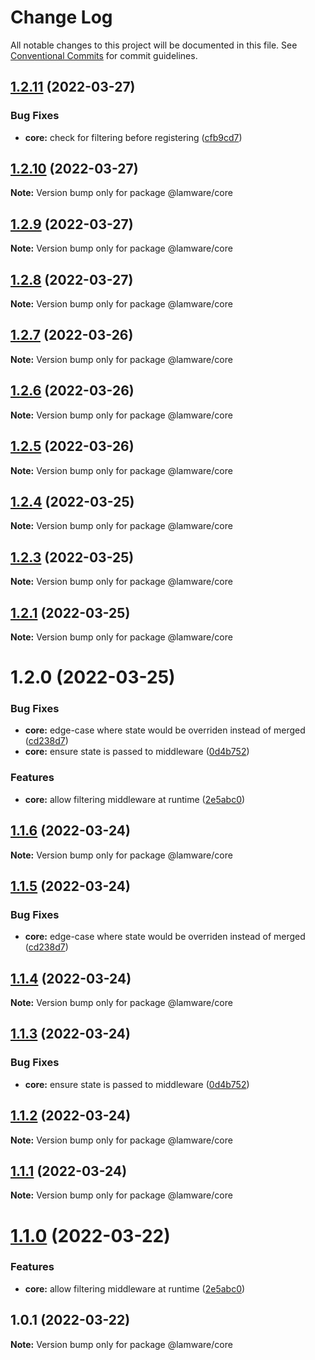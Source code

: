 # Change Log

All notable changes to this project will be documented in this file.
See [Conventional Commits](https://conventionalcommits.org) for commit guidelines.

## [1.2.11](https://github.com/evilkiwi/lamware/compare/@lamware/core@1.2.10...@lamware/core@1.2.11) (2022-03-27)


### Bug Fixes

* **core:** check for filtering before registering ([cfb9cd7](https://github.com/evilkiwi/lamware/commit/cfb9cd7fa74fd17b7476c99afe9fd46960e11865))





## [1.2.10](https://github.com/evilkiwi/lamware/compare/@lamware/core@1.2.9...@lamware/core@1.2.10) (2022-03-27)

**Note:** Version bump only for package @lamware/core





## [1.2.9](https://github.com/evilkiwi/lamware/compare/@lamware/core@1.2.8...@lamware/core@1.2.9) (2022-03-27)

**Note:** Version bump only for package @lamware/core





## [1.2.8](https://github.com/evilkiwi/lamware/compare/@lamware/core@1.2.7...@lamware/core@1.2.8) (2022-03-27)

**Note:** Version bump only for package @lamware/core





## [1.2.7](https://github.com/evilkiwi/lamware/compare/@lamware/core@1.2.6...@lamware/core@1.2.7) (2022-03-26)

**Note:** Version bump only for package @lamware/core





## [1.2.6](https://github.com/evilkiwi/lamware/compare/@lamware/core@1.2.5...@lamware/core@1.2.6) (2022-03-26)

**Note:** Version bump only for package @lamware/core





## [1.2.5](https://github.com/evilkiwi/lamware/compare/@lamware/core@1.2.4...@lamware/core@1.2.5) (2022-03-26)

**Note:** Version bump only for package @lamware/core





## [1.2.4](https://github.com/evilkiwi/lamware/compare/@lamware/core@1.2.3...@lamware/core@1.2.4) (2022-03-25)

**Note:** Version bump only for package @lamware/core





## [1.2.3](https://github.com/evilkiwi/lamware/compare/@lamware/core@1.2.1...@lamware/core@1.2.3) (2022-03-25)

**Note:** Version bump only for package @lamware/core





## [1.2.1](https://github.com/evilkiwi/lamware/compare/@lamware/core@1.2.0...@lamware/core@1.2.1) (2022-03-25)

**Note:** Version bump only for package @lamware/core





# 1.2.0 (2022-03-25)


### Bug Fixes

* **core:** edge-case where state would be overriden instead of merged ([cd238d7](https://github.com/evilkiwi/lamware/commit/cd238d7277e0ed13e2bd68d557af8ae4887e93eb))
* **core:** ensure state is passed to middleware ([0d4b752](https://github.com/evilkiwi/lamware/commit/0d4b75292dcbebb6062903c40c66b32e82c326db))


### Features

* **core:** allow filtering middleware at runtime ([2e5abc0](https://github.com/evilkiwi/lamware/commit/2e5abc090d5237e0ca4f601ed8a8dd204dcbf4da))





## [1.1.6](https://github.com/evilkiwi/lamware/compare/@lamware/core@1.1.5...@lamware/core@1.1.6) (2022-03-24)

**Note:** Version bump only for package @lamware/core





## [1.1.5](https://github.com/evilkiwi/lamware/compare/@lamware/core@1.1.4...@lamware/core@1.1.5) (2022-03-24)


### Bug Fixes

* **core:** edge-case where state would be overriden instead of merged ([cd238d7](https://github.com/evilkiwi/lamware/commit/cd238d7277e0ed13e2bd68d557af8ae4887e93eb))





## [1.1.4](https://github.com/evilkiwi/lamware/compare/@lamware/core@1.1.3...@lamware/core@1.1.4) (2022-03-24)

**Note:** Version bump only for package @lamware/core





## [1.1.3](https://github.com/evilkiwi/lamware/compare/@lamware/core@1.1.2...@lamware/core@1.1.3) (2022-03-24)


### Bug Fixes

* **core:** ensure state is passed to middleware ([0d4b752](https://github.com/evilkiwi/lamware/commit/0d4b75292dcbebb6062903c40c66b32e82c326db))





## [1.1.2](https://github.com/evilkiwi/lamware/compare/@lamware/core@1.1.1...@lamware/core@1.1.2) (2022-03-24)

**Note:** Version bump only for package @lamware/core





## [1.1.1](https://github.com/evilkiwi/lamware/compare/@lamware/core@1.1.0...@lamware/core@1.1.1) (2022-03-24)

**Note:** Version bump only for package @lamware/core





# [1.1.0](https://github.com/evilkiwi/lamware/compare/@lamware/core@1.0.1...@lamware/core@1.1.0) (2022-03-22)


### Features

* **core:** allow filtering middleware at runtime ([2e5abc0](https://github.com/evilkiwi/lamware/commit/2e5abc090d5237e0ca4f601ed8a8dd204dcbf4da))





## 1.0.1 (2022-03-22)

**Note:** Version bump only for package @lamware/core
